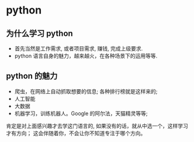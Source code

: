 # python

## 为什么学习 python

- 首先当然是工作需求, 或者项目需求, 赚钱, 完成上级要求.
- python 语言自身的魅力，越来越火，在各种场景下的运用等等.

## python 的魅力

- 爬虫，在网络上自动抓取想要的信息; 各种排行榜就是这样来的;
- 人工智能
- 大数据
- 机器学习，训练机器人。Google 的阿尔法，天猫精灵等等;

肯定是对上面感兴趣才去学这门语言的, 如果没有的话，就从中选一个，这样学习才有方向；
这会伴随着你，不会让你不知道专注于哪个方向。
